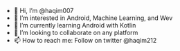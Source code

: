 - 👋 Hi, I’m @haqim007
- 👀 I’m interested in Android, Machine Learning, and Wev
- 🌱 I’m currently learning Android with Kotlin
- 💞️ I’m looking to collaborate on any platform
- 📫 How to reach me: Follow on twitter @haqim212

<!---
haqim007/haqim007 is a ✨ special ✨ repository because its `README.md` (this file) appears on your GitHub profile.
You can click the Preview link to take a look at your changes.
--->
